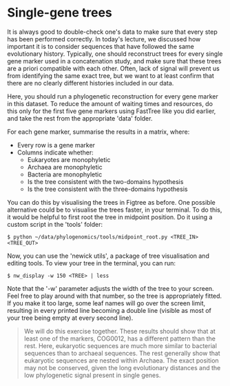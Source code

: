 Single-gene trees
==============

It is always good to double-check one's data to make sure that every 
step has been performed correctly. In today's lecture, we discussed 
how important it is to consider sequences that have followed the same
evolutionary history. Typically, one should reconstruct trees for 
every single gene marker used in a concatenation study, and make sure
that these trees are a priori compatible with each other. Often, lack
of signal will prevent us from identifying the same exact tree, but
we want to at least confirm that there are no clearly different 
histories included in our data.

Here, you should run a phylogenetic reconstruction for every gene
marker in this dataset. To reduce the amount of waiting times and
resources, do this only for the first five gene markers using FastTree
like you did earlier, and take the rest from the appropriate 'data' folder.

For each gene marker, summarise the results in a matrix, where:
- Every row is a gene marker
- Columns indicate whether:
  - Eukaryotes are monophyletic
  - Archaea are monophyletic
  - Bacteria are monophyletic
  - Is the tree consistent with the two-domains hypothesis
  - Is the tree consistent with the three-domains hypothesis

You can do this by visualising the trees in Figtree as before. One
possible alternative could be to visualise the trees faster, in your
terminal. To do this, it would be helpful to first root the tree
in midpoint position. Do it using a custom script in the 'tools'
folder:
~~~
$ python ~/data/phylogenomics/tools/midpoint_root.py <TREE_IN> <TREE_OUT>
~~~

Now, you can use the 'newick utils', a package of tree visualisation
and editing tools. To view your tree in the terminal, you can run:
~~~
$ nw_display -w 150 <TREE> | less
~~~

Note that the '-w' parameter adjusts the width of the tree to your
screen. Feel free to play around with that number, so the tree is 
appropriately fitted. If you make it too large, some leaf names will
go over the screen limit, resulting in every printed line becoming a
double line (visible as most of your tree being empty at every second
line).

> We will do this exercise together.
> These results should show that at least one of the markers, COG0012, has a different pattern than the rest. Here, eukaryotic sequences are much more similar to bacterial sequences than to archaeal sequences.
> The rest generally show that eukaryotic sequences are nested within Archaea. The exact position may not be conserved, given the long evolutionary distances and the low phylogenetic signal present in single genes.
